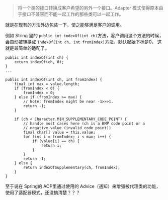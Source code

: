 > 将一个类的接口转换成客户希望的另外一个接口。Adapter 模式使得原本由于接口不兼容而不能一起工作的那些类可以一起工作。

就是在现有的方法外边包装一下，使之能够满足客户的调用。

例如 String 里的 `public int indexOf(int ch)`方法，客户调用这个方法的时候，会自动被转换成 `indexOf(int ch, int fromIndex)`方法，默认起始下标是0，
这就是最简单的适配了。

```
public int indexOf(int ch) {
    return indexOf(ch, 0);
}
...

public int indexOf(int ch, int fromIndex) {
    final int max = value.length;
    if (fromIndex < 0) {
        fromIndex = 0;
    } else if (fromIndex >= max) {
        // Note: fromIndex might be near -1>>>1.
        return -1;
    }

    if (ch < Character.MIN_SUPPLEMENTARY_CODE_POINT) {
        // handle most cases here (ch is a BMP code point or a
        // negative value (invalid code point))
        final char[] value = this.value;
        for (int i = fromIndex; i < max; i++) {
            if (value[i] == ch) {
                return i;
            }
        }
        return -1;
    } else {
        return indexOfSupplementary(ch, fromIndex);
    }
}
```

至于说在 Spring的 AOP里通过使用的 Advice（通知）来增强被代理类的功能，使用了适配器模式，还没搞清楚？？？

